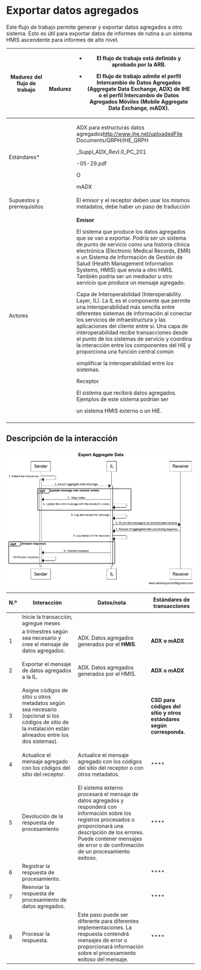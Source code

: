 # Exportar datos agregados

Este flujo de trabajo permite generar y exportar datos agregados a otro sistema. Esto es útil para exportar datos de informes de rutina a un sistema HMIS ascendente para informes de alto nivel.

| **Madurez del flujo de trabajo** | <p><img src="https://lh3.googleusercontent.com/EmXfy3cb-GlHlYFa4D8Gu0LggwvjRH5_9E93s2xHn_8me7Uh-F_9ueZtnTAL4nzP5Lqaq312bDxQD-anCV28fku333MOHZfS-MmEOw271EPVY1H-Q2JFz-LPB-bfw2FRiw" alt=""></p><p>  <strong>Madurez</strong></p> | <p></p><ul><li><p>El flujo de trabajo está definido y aprobado por la ARB.</p><p></p></li><li>El flujo de trabajo admite el perfil Intercambio de Datos Agregados (Aggregate Data Exchange, ADX) de IHE o el perfil Intercambio de Datos Agregados Móviles (Mobile Aggregate Data Exchange, mADX).</li></ul>                                                                                                                                                                                                                                                                                                                                                                                                                                                                                                                                                                                                                                                                                                                                                                                                  |
| -------------------------------- | ------------------------------------------------------------------------------------------------------------------------------------------------------------------------------------------------------------------------------- | ------------------------------------------------------------------------------------------------------------------------------------------------------------------------------------------------------------------------------------------------------------------------------------------------------------------------------------------------------------------------------------------------------------------------------------------------------------------------------------------------------------------------------------------------------------------------------------------------------------------------------------------------------------------------------------------------------------------------------------------------------------------------------------------------------------------------------------------------------------------------------------------------------------------------------------------------------------------------------------------------------------------------------------------------------------------------------------------------------------- |
| Estándares\*                     |                                                                                                                                                                                                                                 | <p>ADX para estructuras datos agregados<a href="http://www.ihe.net/uploadedFile">http://www.ihe.net/uploadedFile</a> Documents/QRPH/IHE_QRPH</p><p>_Suppl_ADX_Revl.0_PC_201</p><p>-05-29.pdf</p><p> </p><p>O</p><p> </p><p>mADX</p>                                                                                                                                                                                                                                                                                                                                                                                                                                                                                                                                                                                                                                                                                                                                                                                                                                                                           |
| Supuestos y prerrequisitos       |                                                                                                                                                                                                                                 | El emisor y el receptor deben usar los mismos metadatos, debe haber un paso de traducción                                                                                                                                                                                                                                                                                                                                                                                                                                                                                                                                                                                                                                                                                                                                                                                                                                                                                                                                                                                                                     |
| Actores                          |                                                                                                                                                                                                                                 | <p><strong>Emisor</strong></p><p>El sistema que produce los datos agregados que se van a exportar. Podría ser un sistema de punto de servicio como una historia clínica electrónica (Electronic Medical Records, EMR) o un Sistema de Información de Gestión de Salud (Health Management Information Systems, HMIS) que envía a otro HMIS. También podría ser un mediador u otro servicio que produce un mensaje agregado.</p><p> </p><p>Capa de Interoperabilidad (Interoperability Layer, IL). La IL es el componente que permite una interoperabilidad más sencilla entre diferentes sistemas de información al conectar los servicios de infraestructura y las aplicaciones del cliente entre sí. Una capa de interoperabilidad recibe transacciones desde el punto de los sistemas de servicio y coordina la interacción entre los componentes del HIE y proporciona una función central común</p><p>simplificar la interoperabilidad entre los sistemas.</p><p>Receptor</p><p>El sistema que recibirá datos agregados. Ejemplos de este sistema podrían ser</p><p>un sistema HMIS externo o un HIE.</p> |
|                                  |                                                                                                                                                                                                                                 |                                                                                                                                                                                                                                                                                                                                                                                                                                                                                                                                                                                                                                                                                                                                                                                                                                                                                                                                                                                                                                                                                                               |

## Descripción de la interacción

![](<../../.gitbook/assets/Export Aggregate Data .png>)



| <p> <strong></strong> </p><p>N.º</p>                             | <p> <strong></strong> </p><p><strong>Interacción</strong></p>                                                                                              | <p> <strong></strong> </p><p><strong>Datos/nota</strong></p>                                                                                                                                                                                           | **Estándares de transacciones**                                                                                                              |
| ---------------------------------------------------------------- | ---------------------------------------------------------------------------------------------------------------------------------------------------------- | ------------------------------------------------------------------------------------------------------------------------------------------------------------------------------------------------------------------------------------------------------ | -------------------------------------------------------------------------------------------------------------------------------------------- |
|                                                                  | Inicie la transacción, agregue meses                                                                                                                       |                                                                                                                                                                                                                                                        |                                                                                                                                              |
| 1                                                                | a trimestres según sea necesario y cree el mensaje de datos agregados.                                                                                     | ADX. Datos agregados generados por el **HMIS**.                                                                                                                                                                                                        | **ADX o mADX**                                                                                                                               |
| <p> </p><p>2</p>                                                 | <p> </p><p>Exportar el mensaje de datos agregados a la IL.</p>                                                                                             | ADX. Datos agregados generados por el HMIS.                                                                                                                                                                                                            | <p> <strong></strong> </p><p><strong>ADX o mADX</strong></p>                                                                                 |
| <p> </p><p> </p><p> </p><p>3</p>                                 | Asigne códigos de sitio u otros metadatos según sea necesario (opcional si los códigos de sitio de la instalación están alineados entre los dos sistemas). |                                                                                                                                                                                                                                                        | <p> <strong></strong> </p><p> <strong></strong> </p><p><strong>CSD para códigos del sitio y otros estándares según corresponda.</strong></p> |
| <p> </p><p> </p><p>4</p>                                         | <p> </p><p>Actualice el mensaje agregado con los códigos del sitio del receptor.</p>                                                                       | Actualice el mensaje agregado con los códigos del sitio del receptor o con otros metadatos.                                                                                                                                                            |  ****                                                                                                                                        |
| <p> </p><p> </p><p> </p><p> </p><p> </p><p> </p><p> </p><p>5</p> | <p> </p><p> </p><p> </p><p> </p><p> </p><p> </p><p> </p><p>Devolución de la respuesta de procesamiento</p>                                                 | El sistema externo procesará el mensaje de datos agregados y responderá con información sobre los registros procesados o proporcionará una descripción de los errores. Puede contener mensajes de error o de confirmación de un procesamiento exitoso. |  ****                                                                                                                                        |
| <p> </p><p>6</p>                                                 | Registrar la respuesta de procesamiento.                                                                                                                   |                                                                                                                                                                                                                                                        |  ****                                                                                                                                        |
| <p> </p><p> </p><p>7</p>                                         | Reenviar la respuesta de procesamiento de datos agregados.                                                                                                 |                                                                                                                                                                                                                                                        |  ****                                                                                                                                        |
| <p> </p><p> </p><p> </p><p> </p><p> </p><p>8</p>                 | <p> </p><p> </p><p> </p><p> </p><p> </p><p>Procesar la respuesta.</p>                                                                                      | Este paso puede ser diferente para diferentes implementaciones. La respuesta contendrá mensajes de error o proporcionará información sobre el procesamiento exitoso del mensaje.                                                                       |  ****                                                                                                                                        |

##
